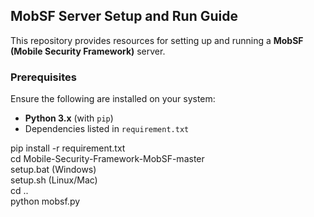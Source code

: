 ## MobSF Server Setup and Run Guide

This repository provides resources for setting up and running a **MobSF (Mobile Security Framework)** server.

### Prerequisites

Ensure the following are installed on your system:
- **Python 3.x** (with `pip`)
- Dependencies listed in `requirement.txt`

pip install -r requirement.txt  
cd Mobile-Security-Framework-MobSF-master  
setup.bat (Windows)  
setup.sh (Linux/Mac)  
cd ..  
python mobsf.py  
